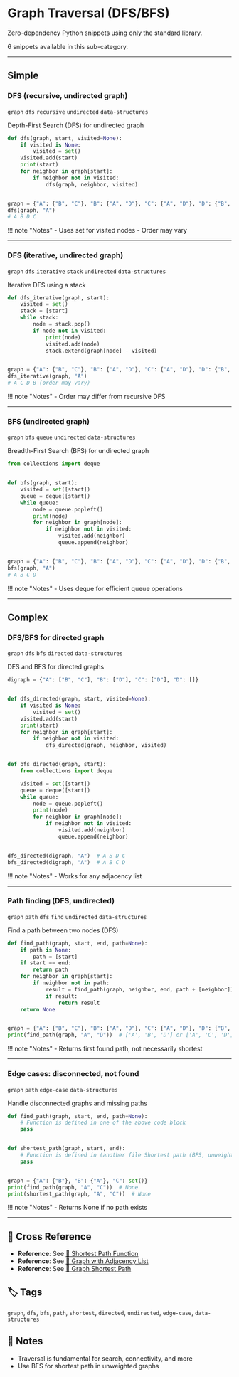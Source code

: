 # Graph Traversal (DFS/BFS)

Zero-dependency Python snippets using only the standard library.

6 snippets available in this sub-category.

---

## Simple

###  DFS (recursive, undirected graph)

`graph` `dfs` `recursive` `undirected` `data-structures`

Depth-First Search (DFS) for undirected graph

```python
def dfs(graph, start, visited=None):
    if visited is None:
        visited = set()
    visited.add(start)
    print(start)
    for neighbor in graph[start]:
        if neighbor not in visited:
            dfs(graph, neighbor, visited)


graph = {"A": {"B", "C"}, "B": {"A", "D"}, "C": {"A", "D"}, "D": {"B", "C"}}
dfs(graph, "A")
# A B D C
```

!!! note "Notes"
    - Uses set for visited nodes
    - Order may vary

<hr class="snippet-divider">

### DFS (iterative, undirected graph)

`graph` `dfs` `iterative` `stack` `undirected` `data-structures`

Iterative DFS using a stack

```python
def dfs_iterative(graph, start):
    visited = set()
    stack = [start]
    while stack:
        node = stack.pop()
        if node not in visited:
            print(node)
            visited.add(node)
            stack.extend(graph[node] - visited)


graph = {"A": {"B", "C"}, "B": {"A", "D"}, "C": {"A", "D"}, "D": {"B", "C"}}
dfs_iterative(graph, "A")
# A C D B (order may vary)
```

!!! note "Notes"
    - Order may differ from recursive DFS

<hr class="snippet-divider">

### BFS (undirected graph)

`graph` `bfs` `queue` `undirected` `data-structures`

Breadth-First Search (BFS) for undirected graph

```python
from collections import deque


def bfs(graph, start):
    visited = set([start])
    queue = deque([start])
    while queue:
        node = queue.popleft()
        print(node)
        for neighbor in graph[node]:
            if neighbor not in visited:
                visited.add(neighbor)
                queue.append(neighbor)


graph = {"A": {"B", "C"}, "B": {"A", "D"}, "C": {"A", "D"}, "D": {"B", "C"}}
bfs(graph, "A")
# A B C D
```

!!! note "Notes"
    - Uses deque for efficient queue operations

<hr class="snippet-divider">

## Complex

###  DFS/BFS for directed graph

`graph` `dfs` `bfs` `directed` `data-structures`

DFS and BFS for directed graphs

```python
digraph = {"A": ["B", "C"], "B": ["D"], "C": ["D"], "D": []}


def dfs_directed(graph, start, visited=None):
    if visited is None:
        visited = set()
    visited.add(start)
    print(start)
    for neighbor in graph[start]:
        if neighbor not in visited:
            dfs_directed(graph, neighbor, visited)


def bfs_directed(graph, start):
    from collections import deque

    visited = set([start])
    queue = deque([start])
    while queue:
        node = queue.popleft()
        print(node)
        for neighbor in graph[node]:
            if neighbor not in visited:
                visited.add(neighbor)
                queue.append(neighbor)


dfs_directed(digraph, "A")  # A B D C
bfs_directed(digraph, "A")  # A B C D
```

!!! note "Notes"
    - Works for any adjacency list

<hr class="snippet-divider">

### Path finding (DFS, undirected)

`graph` `path` `dfs` `find` `undirected` `data-structures`

Find a path between two nodes (DFS)

```python
def find_path(graph, start, end, path=None):
    if path is None:
        path = [start]
    if start == end:
        return path
    for neighbor in graph[start]:
        if neighbor not in path:
            result = find_path(graph, neighbor, end, path + [neighbor])
            if result:
                return result
    return None


graph = {"A": {"B", "C"}, "B": {"A", "D"}, "C": {"A", "D"}, "D": {"B", "C"}}
print(find_path(graph, "A", "D"))  # ['A', 'B', 'D'] or ['A', 'C', 'D']
```

!!! note "Notes"
    - Returns first found path, not necessarily shortest

<hr class="snippet-divider">

### Edge cases: disconnected, not found

`graph` `path` `edge-case` `data-structures`

Handle disconnected graphs and missing paths

```python
def find_path(graph, start, end, path=None):
    # Function is defined in one of the above code block
    pass


def shortest_path(graph, start, end):
    # Function is defined in (another file Shortest path (BFS, unweighted graph) cited below
    pass


graph = {"A": {"B"}, "B": {"A"}, "C": set()}
print(find_path(graph, "A", "C"))  # None
print(shortest_path(graph, "A", "C"))  # None
```

!!! note "Notes"
    - Returns None if no path exists

<hr class="snippet-divider">

## 🔗 Cross Reference

- **Reference**: See [📂 Shortest Path Function](graph_shortest_path.md)
- **Reference**: See [📂 Graph with Adjacency List](graph_adj_list.md)
- **Reference**: See [📂 Graph Shortest Path](graph_shortest_path.md)

## 🏷️ Tags

`graph`, `dfs`, `bfs`, `path`, `shortest`, `directed`, `undirected`, `edge-case`, `data-structures`

## 📝 Notes
- Traversal is fundamental for search, connectivity, and more
- Use BFS for shortest path in unweighted graphs
